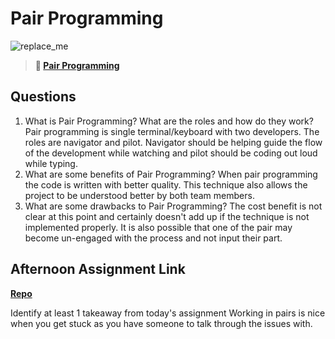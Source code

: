 # Pair Programming

![replace_me](https://codeworks.blob.core.windows.net/public/assets/img/illustrations/placeholder.svg)

> **📖 [Pair Programming](https://codeworksacademy.com/fs-student-guide/resources/wk7/01-Pair-Programming)**

## Questions

1. What is Pair Programming? What are the roles and how do they work?
  Pair programming is single terminal/keyboard with two developers.  The roles are navigator and pilot.  Navigator should be helping guide the flow of the development while watching and pilot should be coding out loud while typing.
2. What are some benefits of Pair Programming?
  When pair programming the code is written with better quality.  This technique also allows the project to be understood better by both team members.  
3. What are some drawbacks to Pair Programming?
  The cost benefit is not clear at this point and certainly doesn't add up if the technique is not implemented properly.  It is also possible that one of the pair may become un-engaged with the process and not input their part.
## Afternoon Assignment Link

**[Repo](https://github.com/mykealw/Checkpoint6PlanIt)**

Identify at least 1 takeaway from today's assignment
 Working in pairs is nice when you get stuck as you have someone to talk through the issues with.